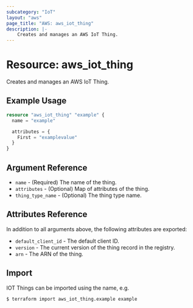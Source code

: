 ```yaml
---
subcategory: "IoT"
layout: "aws"
page_title: "AWS: aws_iot_thing"
description: |-
    Creates and manages an AWS IoT Thing.
---
```


# Resource: aws_iot_thing

Creates and manages an AWS IoT Thing.

## Example Usage

```terraform
resource "aws_iot_thing" "example" {
  name = "example"

  attributes = {
    First = "examplevalue"
  }
}
```

## Argument Reference

* `name` - (Required) The name of the thing.
* `attributes` - (Optional) Map of attributes of the thing.
* `thing_type_name` - (Optional) The thing type name.

## Attributes Reference

In addition to all arguments above, the following attributes are exported:

* `default_client_id` - The default client ID.
* `version` - The current version of the thing record in the registry.
* `arn` - The ARN of the thing.

## Import

IOT Things can be imported using the name, e.g.

```
$ terraform import aws_iot_thing.example example
```
